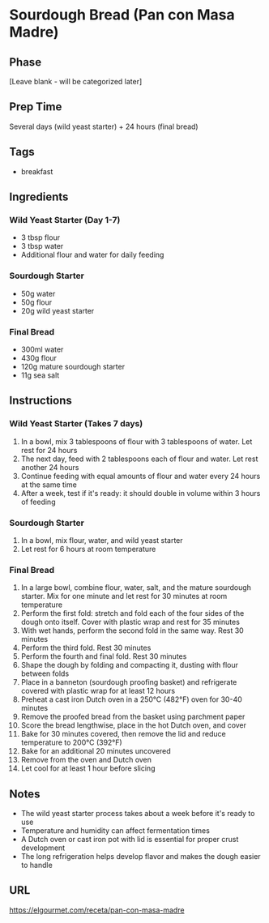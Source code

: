 # Sourdough Bread (Pan con Masa Madre)

## Phase
[Leave blank - will be categorized later]

## Prep Time
Several days (wild yeast starter) + 24 hours (final bread)

## Tags
- breakfast

## Ingredients

### Wild Yeast Starter (Day 1-7)
- 3 tbsp flour
- 3 tbsp water
- Additional flour and water for daily feeding

### Sourdough Starter
- 50g water
- 50g flour
- 20g wild yeast starter

### Final Bread
- 300ml water
- 430g flour
- 120g mature sourdough starter
- 11g sea salt

## Instructions

### Wild Yeast Starter (Takes 7 days)
1. In a bowl, mix 3 tablespoons of flour with 3 tablespoons of water. Let rest for 24 hours
2. The next day, feed with 2 tablespoons each of flour and water. Let rest another 24 hours
3. Continue feeding with equal amounts of flour and water every 24 hours at the same time
4. After a week, test if it's ready: it should double in volume within 3 hours of feeding

### Sourdough Starter
1. In a bowl, mix flour, water, and wild yeast starter
2. Let rest for 6 hours at room temperature

### Final Bread
1. In a large bowl, combine flour, water, salt, and the mature sourdough starter. Mix for one minute and let rest for 30 minutes at room temperature
2. Perform the first fold: stretch and fold each of the four sides of the dough onto itself. Cover with plastic wrap and rest for 35 minutes
3. With wet hands, perform the second fold in the same way. Rest 30 minutes
4. Perform the third fold. Rest 30 minutes
5. Perform the fourth and final fold. Rest 30 minutes
6. Shape the dough by folding and compacting it, dusting with flour between folds
7. Place in a banneton (sourdough proofing basket) and refrigerate covered with plastic wrap for at least 12 hours
8. Preheat a cast iron Dutch oven in a 250°C (482°F) oven for 30-40 minutes
9. Remove the proofed bread from the basket using parchment paper
10. Score the bread lengthwise, place in the hot Dutch oven, and cover
11. Bake for 30 minutes covered, then remove the lid and reduce temperature to 200°C (392°F)
12. Bake for an additional 20 minutes uncovered
13. Remove from the oven and Dutch oven
14. Let cool for at least 1 hour before slicing

## Notes
- The wild yeast starter process takes about a week before it's ready to use
- Temperature and humidity can affect fermentation times
- A Dutch oven or cast iron pot with lid is essential for proper crust development
- The long refrigeration helps develop flavor and makes the dough easier to handle

## URL
https://elgourmet.com/receta/pan-con-masa-madre
